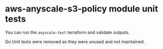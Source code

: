# aws-anyscale-s3-policy module unit tests

You can run the `anyscale-test` terraform and validate outputs.

Go Unit tests were removed as they were unused and not maintained.
